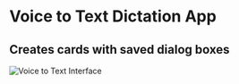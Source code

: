 # Voice to Text Dictation App

## Creates cards with saved dialog boxes

![Voice to Text Interface](Voice-To-Text-App.jpg)
